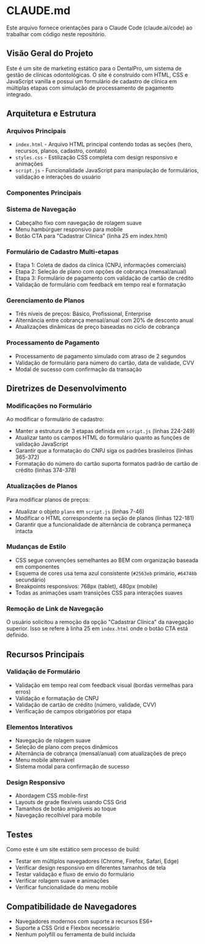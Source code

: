 # CLAUDE.md

Este arquivo fornece orientações para o Claude Code (claude.ai/code) ao trabalhar com código neste repositório.

## Visão Geral do Projeto

Este é um site de marketing estático para o DentalPro, um sistema de gestão de clínicas odontológicas. O site é construído com HTML, CSS e JavaScript vanilla e possui um formulário de cadastro de clínica em múltiplas etapas com simulação de processamento de pagamento integrado.

## Arquitetura e Estrutura

### Arquivos Principais

- `index.html` - Arquivo HTML principal contendo todas as seções (hero, recursos, planos, cadastro, contato)
- `styles.css` - Estilização CSS completa com design responsivo e animações
- `script.js` - Funcionalidade JavaScript para manipulação de formulários, validação e interações do usuário

### Componentes Principais

### Sistema de Navegação

- Cabeçalho fixo com navegação de rolagem suave
- Menu hambúrguer responsivo para mobile
- Botão CTA para "Cadastrar Clínica" (linha 25 em index.html)

### Formulário de Cadastro Multi-etapas

- Etapa 1: Coleta de dados da clínica (CNPJ, informações comerciais)
- Etapa 2: Seleção de plano com opções de cobrança (mensal/anual)
- Etapa 3: Formulário de pagamento com validação de cartão de crédito
- Validação de formulário com feedback em tempo real e formatação

### Gerenciamento de Planos

- Três níveis de preços: Básico, Profissional, Enterprise
- Alternância entre cobrança mensal/anual com 20% de desconto anual
- Atualizações dinâmicas de preço baseadas no ciclo de cobrança

### Processamento de Pagamento

- Processamento de pagamento simulado com atraso de 2 segundos
- Validação de formulário para número do cartão, data de validade, CVV
- Modal de sucesso com confirmação da transação

## Diretrizes de Desenvolvimento

### Modificações no Formulário

Ao modificar o formulário de cadastro:

- Manter a estrutura de 3 etapas definida em `script.js` (linhas 224-249)
- Atualizar tanto os campos HTML do formulário quanto as funções de validação JavaScript
- Garantir que a formatação do CNPJ siga os padrões brasileiros (linhas 365-372)
- Formatação do número do cartão suporta formatos padrão de cartão de crédito (linhas 374-378)

### Atualizações de Planos

Para modificar planos de preços:

- Atualizar o objeto `plans` em `script.js` (linhas 7-46)
- Modificar o HTML correspondente na seção de planos (linhas 122-181)
- Garantir que a funcionalidade de alternância de cobrança permaneça intacta

### Mudanças de Estilo

- CSS segue convenções semelhantes ao BEM com organização baseada em componentes
- Esquema de cores usa tema azul consistente (`#2563eb` primário, `#64748b` secundário)
- Breakpoints responsivos: 768px (tablet), 480px (mobile)
- Todas as animações usam transições CSS para interações suaves

### Remoção de Link de Navegação

O usuário solicitou a remoção da opção "Cadastrar Clínica" da navegação superior. Isso se refere à linha 25 em `index.html` onde o botão CTA está definido.

## Recursos Principais

### Validação de Formulário

- Validação em tempo real com feedback visual (bordas vermelhas para erros)
- Validação e formatação de CNPJ
- Validação de cartão de crédito (número, validade, CVV)
- Verificação de campos obrigatórios por etapa

### Elementos Interativos

- Navegação de rolagem suave
- Seleção de plano com preços dinâmicos
- Alternância de cobrança (mensal/anual) com atualizações de preço
- Menu mobile alternável
- Sistema modal para confirmação de sucesso

### Design Responsivo

- Abordagem CSS mobile-first
- Layouts de grade flexíveis usando CSS Grid
- Tamanhos de botão amigáveis ao toque
- Navegação recolhível para mobile

## Testes

Como este é um site estático sem processo de build:

- Testar em múltiplos navegadores (Chrome, Firefox, Safari, Edge)
- Verificar design responsivo em diferentes tamanhos de tela
- Testar validação e fluxo de envio do formulário
- Verificar rolagem suave e animações
- Verificar funcionalidade do menu mobile

## Compatibilidade de Navegadores

- Navegadores modernos com suporte a recursos ES6+
- Suporte a CSS Grid e Flexbox necessário
- Nenhum polyfill ou ferramenta de build incluída
